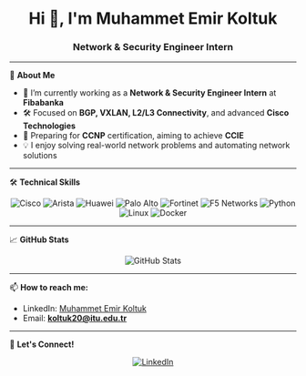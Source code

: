 <!-- Profiline özel GitHub README.md dosyası -->

<h1 align="center">Hi 👋, I'm Muhammet Emir Koltuk</h1>
<h3 align="center">Network & Security Engineer Intern</h3>

---

🌟 **About Me**

- 🔭 I’m currently working as a **Network & Security Engineer Intern** at **Fibabanka**  
- 🛠️ Focused on **BGP, VXLAN, L2/L3 Connectivity**, and advanced **Cisco Technologies**  
- 🎯 Preparing for **CCNP** certification, aiming to achieve **CCIE**  
- 💡 I enjoy solving real-world network problems and automating network solutions  

---

🛠 **Technical Skills**

<p align="center">
  <!-- Cisco -->
  <img src="https://img.shields.io/badge/Cisco-0869BE?style=for-the-badge&logo=cisco&logoColor=white" alt="Cisco" />
  <!-- Arista -->
  <img src="https://img.shields.io/badge/Arista-003087?style=for-the-badge&logo=arista-networks&logoColor=white" alt="Arista" />
  <!-- Huawei -->
  <img src="https://img.shields.io/badge/Huawei-E32322?style=for-the-badge&logo=huawei&logoColor=white" alt="Huawei" />
  <!-- Palo Alto -->
  <img src="https://img.shields.io/badge/Palo%20Alto%20Networks-0087C7?style=for-the-badge&logo=palo-alto-networks&logoColor=white" alt="Palo Alto" />
  <!-- Fortinet -->
  <img src="https://img.shields.io/badge/Fortinet-EE3124?style=for-the-badge&logo=fortinet&logoColor=white" alt="Fortinet" />
  <!-- F5 -->
  <img src="https://img.shields.io/badge/F5%20Networks-FF0000?style=for-the-badge&logo=f5&logoColor=white" alt="F5 Networks" />
  <!-- Python -->
  <img src="https://img.shields.io/badge/Python-3776AB?style=for-the-badge&logo=python&logoColor=white" alt="Python" />
  <!-- Linux -->
  <img src="https://img.shields.io/badge/Linux-FCC624?style=for-the-badge&logo=linux&logoColor=black" alt="Linux" />
  <!-- Docker -->
  <img src="https://img.shields.io/badge/Docker-2496ED?style=for-the-badge&logo=docker&logoColor=white" alt="Docker" />
</p>

---

📈 **GitHub Stats**

<p align="center">
  <img src="https://github-readme-stats.vercel.app/api?username=emirkoltuk&show_icons=true&theme=radical" alt="GitHub Stats" />
</p>

---

📫 **How to reach me:**

- LinkedIn: [Muhammet Emir Koltuk](https://www.linkedin.com/in/muhammetemirkoltuk/)  
- Email: **koltuk20@itu.edu.tr**   

---

🔗 **Let's Connect!**  
<p align="center">
  <a href="https://linkedin.com/in/muhammetemirkoltuk" target="_blank">
    <img src="https://img.shields.io/badge/LinkedIn-0077B5?style=for-the-badge&logo=linkedin&logoColor=white" alt="LinkedIn"/>
  </a>
</p>
